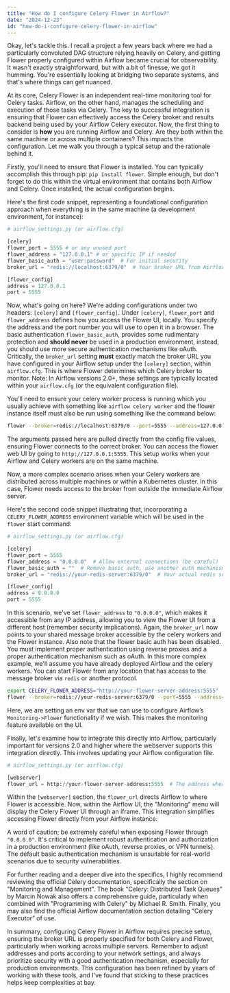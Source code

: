 ```yaml
---
title: "How do I configure Celery Flower in Airflow?"
date: "2024-12-23"
id: "how-do-i-configure-celery-flower-in-airflow"
---
```


Okay, let's tackle this. I recall a project a few years back where we had a particularly convoluted DAG structure relying heavily on Celery, and getting Flower properly configured within Airflow became crucial for observability. It wasn't exactly straightforward, but with a bit of finesse, we got it humming. You're essentially looking at bridging two separate systems, and that's where things can get nuanced.

At its core, Celery Flower is an independent real-time monitoring tool for Celery tasks. Airflow, on the other hand, manages the scheduling and execution of those tasks via Celery. The key to successful integration is ensuring that Flower can effectively access the Celery broker and results backend being used by your Airflow Celery executor. Now, the first thing to consider is **how** you are running Airflow and Celery. Are they both within the same machine or across multiple containers? This impacts the configuration. Let me walk you through a typical setup and the rationale behind it.

Firstly, you'll need to ensure that Flower is installed. You can typically accomplish this through pip: `pip install flower`. Simple enough, but don't forget to do this within the virtual environment that contains both Airflow and Celery. Once installed, the actual configuration begins.

Here's the first code snippet, representing a foundational configuration approach when everything is in the same machine (a development environment, for instance):

```python
# airflow_settings.py (or airflow.cfg)

[celery]
flower_port = 5555 # or any unused port
flower_address = "127.0.0.1" # or specific IP if needed
flower_basic_auth = "user:password"  # For initial security
broker_url = "redis://localhost:6379/0"  # Your broker URL from Airflow

[flower_config]
address = 127.0.0.1
port = 5555
```

Now, what's going on here? We're adding configurations under two headers: `[celery]` and `[flower_config]`. Under `[celery]`, `flower_port` and `flower_address` defines how you access the Flower UI, locally. You specify the address and the port number you will use to open it in a browser. The basic authentication `flower_basic_auth`, provides some rudimentary protection and **should never** be used in a production environment, instead, you should use more secure authentication mechanisms like oAuth. Critically, the `broker_url` setting **must** exactly match the broker URL you have configured in your Airflow setup under the `[celery]` section, within `airflow.cfg`. This is where Flower determines which Celery broker to monitor. Note: In Airflow versions 2.0+, these settings are typically located within your `airflow.cfg` (or the equivalent configuration file).

You’ll need to ensure your celery worker process is running which you usually achieve with something like `airflow celery worker` and the flower instance itself must also be run using something like the command below:

```bash
flower --broker=redis://localhost:6379/0 --port=5555 --address=127.0.0.1 --basic-auth=user:password
```

The arguments passed here are pulled directly from the config file values, ensuring Flower connects to the correct broker. You can access the flower web UI by going to `http://127.0.0.1:5555`.
This setup works when your Airflow and Celery workers are on the same machine.

Now, a more complex scenario arises when your Celery workers are distributed across multiple machines or within a Kubernetes cluster. In this case, Flower needs access to the broker from outside the immediate Airflow server.

Here's the second code snippet illustrating that, incorporating a `CELERY_FLOWER_ADDRESS` environment variable which will be used in the `flower` start command:

```python
# airflow_settings.py (or airflow.cfg)

[celery]
flower_port = 5555
flower_address = "0.0.0.0"  # Allow external connections (be careful)
flower_basic_auth = ""  # Remove basic auth, use another auth mechanism for production
broker_url = "redis://your-redis-server:6379/0"  # Your actual redis server

[flower_config]
address = 0.0.0.0
port = 5555

```

In this scenario, we've set `flower_address` to `"0.0.0.0"`, which makes it accessible from any IP address, allowing you to view the Flower UI from a different host (remember security implications). Again, the `broker_url` now points to your shared message broker accessible by the celery workers and the Flower instance. Also note that the flower basic auth has been disabled. You must implement proper authentication using reverse proxies and a proper authentication mechanism such as oAuth. In this more complex example, we'll assume you have already deployed Airflow and the celery workers. You can start Flower from any location that has access to the message broker via `redis` or another protocol.

```bash
export CELERY_FLOWER_ADDRESS="http://your-flower-server-address:5555"
flower --broker=redis://your-redis-server:6379/0 --port=5555 --address=0.0.0.0
```

Here, we are setting an env var that we can use to configure Airflow’s `Monitoring->Flower` functionality if we wish. This makes the monitoring feature available on the UI.

Finally, let's examine how to integrate this directly into Airflow, particularly important for versions 2.0 and higher where the webserver supports this integration directly. This involves updating your Airflow configuration file.

```python
# airflow_settings.py (or airflow.cfg)

[webserver]
flower_url = http://your-flower-server-address:5555  # The address where flower is running
```

Within the `[webserver]` section, the `flower_url` directs Airflow to where Flower is accessible. Now, within the Airflow UI, the "Monitoring" menu will display the Celery Flower UI through an iframe. This integration simplifies accessing Flower directly from your Airflow instance.

A word of caution; be extremely careful when exposing Flower through `"0.0.0.0"`. It's critical to implement robust authentication and authorization in a production environment (like oAuth, reverse proxies, or VPN tunnels). The default basic authentication mechanism is unsuitable for real-world scenarios due to security vulnerabilities.

For further reading and a deeper dive into the specifics, I highly recommend reviewing the official Celery documentation, specifically the section on "Monitoring and Management". The book "Celery: Distributed Task Queues" by Marcin Nowak also offers a comprehensive guide, particularly when combined with "Programming with Celery" by Michael R. Smith. Finally, you may also find the official Airflow documentation section detailing “Celery Executor” of use.

In summary, configuring Celery Flower in Airflow requires precise setup, ensuring the broker URL is properly specified for both Celery and Flower, particularly when working across multiple servers. Remember to adjust addresses and ports according to your network settings, and always prioritize security with a good authentication mechanism, especially for production environments. This configuration has been refined by years of working with these tools, and I've found that sticking to these practices helps keep complexities at bay.
